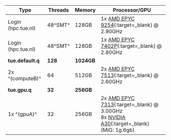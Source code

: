 | Type               | Threads | Memory     | Processor/GPU                                                                                                                                                                                             |
|--------------------|---------|------------|-----------------------------------------------------------------------------------------------------------------------------------------------------------------------------------------------------------|
| Login (hpc.tue.nl) | 48^SMT^ | 128GB      | 1x [AMD EPYC 9254](https://www.amd.com/en/products/cpu/amd-epyc-9254){:target=_blank} @ 2.90GHz                                                                                                           |
| Login (hpc.tue.nl) | 48^SMT^ | 128GB      | 1x [AMD EPYC 7402P](https://www.amd.com/en/products/cpu/amd-epyc-7402p){:target=_blank} @ 2.80GHz                                                                                                         |
| **tue.default.q**  | **128** | **1024GB** |                                                                                                                                                                                                           |
| 2x ^(computeB)^    | 64      | 512GB      | 2x [AMD EPYC 7513](https://www.amd.com/en/products/cpu/amd-epyc-7513){:target=_blank} @ 2.60GHz                                                                                                           |
| **tue.gpu.q**      | **32**  | **256GB**  |                                                                                                                                                                                                           |
| 1x ^(gpuA)^        | 32      | 256GB      | 2x [AMD EPYC 7313](https://www.amd.com/en/products/cpu/amd-epyc-7313){:target=_blank} @ 3.00GHz<br/>8x [NVIDIA A30](https://www.nvidia.com/en-us/data-center/products/a30/){:target=_blank} (MIG: 1g.6gb) |